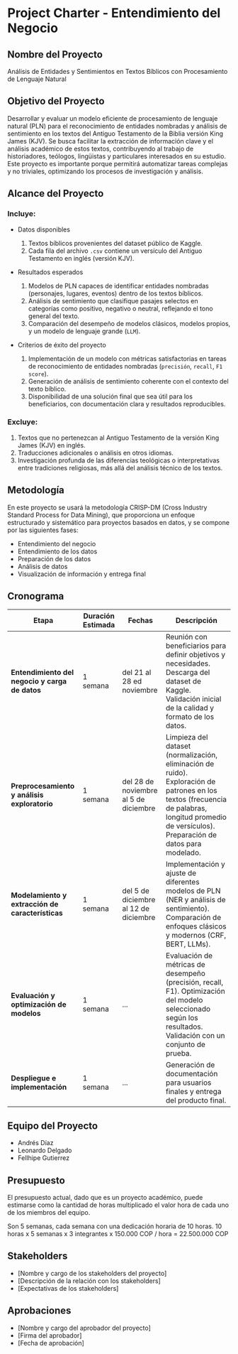 # Project Charter - Entendimiento del Negocio

## Nombre del Proyecto

Análisis de Entidades y Sentimientos en Textos Bíblicos con Procesamiento de Lenguaje Natural

## Objetivo del Proyecto

Desarrollar y evaluar un modelo eficiente de procesamiento de lenguaje natural (PLN) para el reconocimiento de entidades nombradas y análisis de sentimiento en los textos del Antiguo Testamento de la Biblia versión King James (KJV). Se busca facilitar la extracción de información clave y el análisis académico de estos textos, contribuyendo al trabajo de historiadores, teólogos, lingüistas y particulares interesados en su estudio. Este proyecto es importante porque permitirá automatizar tareas complejas y no triviales, optimizando los procesos de investigación y análisis.

## Alcance del Proyecto

### Incluye:

- Datos disponibles
  1. Textos bíblicos provenientes del dataset público de Kaggle.
  2. Cada fila del archivo `.csv` contiene un versículo del Antiguo Testamento en inglés (versión KJV).

- Resultados esperados
  1. Modelos de PLN capaces de identificar entidades nombradas (personajes, lugares, eventos) dentro de los textos bíblicos.
  2. Análisis de sentimiento que clasifique pasajes selectos en categorías como positivo, negativo o neutral, reflejando el tono general del texto.
  3. Comparación del desempeño de modelos clásicos, modelos propios, y un modelo de lenguaje grande (`LLM`).
     
- Criterios de éxito del proyecto
  1. Implementación de un modelo con métricas satisfactorias en tareas de reconocimiento de entidades nombradas (`precisión`, `recall`, `F1 score`).
  2. Generación de análisis de sentimiento coherente con el contexto del texto bíblico.
  3. Disponibilidad de una solución final que sea útil para los beneficiarios, con documentación clara y resultados reproducibles.

### Excluye:

1. Textos que no pertenezcan al Antiguo Testamento de la versión King James (KJV) en inglés.
2. Traducciones adicionales o análisis en otros idiomas.
3. Investigación profunda de las diferencias teológicas o interpretativas entre tradiciones religiosas, más allá del análisis técnico de los textos.

## Metodología
En este proyecto se usará la metodología CRISP-DM (Cross Industry Standard Process for Data Mining), que proporciona un enfoque estructurado y sistemático para proyectos basados en datos, y se compone por las siguientes fases:
- Entendimiento del negocio
- Entendimiento de los datos
- Preparación de los datos
- Análisis de datos
- Visualización de información y entrega final

## Cronograma

| **Etapa**                                      | **Duración Estimada** | **Fechas**               | **Descripción**                                                                                                                                  |
|------------------------------------------------|------------------------|--------------------------|--------------------------------------------------------------------------------------------------------------------------------------------------|
| **Entendimiento del negocio y carga de datos** | 1 semana             | del 21 al 28 ed noviembre | Reunión con beneficiarios para definir objetivos y necesidades. Descarga del dataset de Kaggle. Validación inicial de la calidad y formato de los datos. |
| **Preprocesamiento y análisis exploratorio**   | 1 semana             | del 28 de noviembre al 5 de diciembre | Limpieza del dataset (normalización, eliminación de ruido). Exploración de patrones en los textos (frecuencia de palabras, longitud promedio de versículos). Preparación de datos para modelado. |
| **Modelamiento y extracción de características** | 1 semana             | del 5 de diciembre al 12 de diciembre | Implementación y ajuste de diferentes modelos de PLN (NER y análisis de sentimiento). Comparación de enfoques clásicos y modernos (CRF, BERT, LLMs). |
| **Evaluación y optimización de modelos**       | 1 semana             | ... | Evaluación de métricas de desempeño (precisión, recall, F1). Optimización del modelo seleccionado según los resultados. Validación con un conjunto de prueba. |
| **Despliegue e implementación**               | 1 semana             | ... | Generación de documentación para usuarios finales y entrega del producto final.                                             |

## Equipo del Proyecto

- Andrés Díaz
- Leonardo Delgado
- Fellhipe Gutierrez

## Presupuesto

El presupuesto actual, dado que es un proyecto académico, puede estimarse como la cantidad de horas multiplicado el valor hora de cada uno de los miembros del equipo.

Son 5 semanas, cada semana con una dedicación horaria de 10 horas.
10 horas x 5 semanas x 3 integrantes x 150.000 COP / hora = 22.500.000 COP

## Stakeholders

- [Nombre y cargo de los stakeholders del proyecto]
- [Descripción de la relación con los stakeholders]
- [Expectativas de los stakeholders]

## Aprobaciones

- [Nombre y cargo del aprobador del proyecto]
- [Firma del aprobador]
- [Fecha de aprobación]
